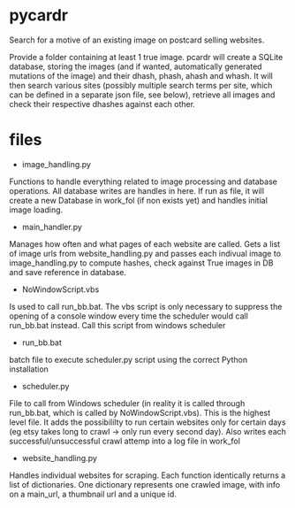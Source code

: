 # pycardr
Search for a motive of an existing image on postcard selling websites.

Provide a folder containing at least 1 true image. pcardr will create a SQLite database, storing the images (and if wanted, automatically generated mutations of the image) and their dhash, phash, ahash and whash. It will then search various sites (possibly multiple search terms per site, which can be defined in a separate json file, see below), retrieve all images and check their respective dhashes against each other. 

# files
* image_handling.py

Functions to handle everything related to image processing and database operations. All database writes are handles in here.
If run as file, it will create a new Database in work_fol (if non exists yet) and handles initial image loading. 

* main_handler.py

Manages how often and what pages of each website are called. Gets a list of image urls from website_handling.py and passes each indivual image to image_handling.py to compute hashes, check against True images in DB and save reference in database. 
	
* NoWindowScript.vbs
	
Is used to call run_bb.bat. The vbs script is only necessary to suppress the opening of a console window every time the scheduler would call run_bb.bat instead. Call this script from windows scheduler

* run_bb.bat 

batch file to execute scheduler.py script using the correct Python installation

* scheduler.py

File to call from Windows scheduler (in reality it is called through run_bb.bat, which is called by NoWindowScript.vbs). This is the highest level file. It adds the possibililty to run certain websites only for certain days (eg etsy takes long to crawl -> only run every second day). Also writes each successful/unsuccessful crawl attemp into a log file in work_fol
	
* website_handling.py	

Handles individual websites for scraping. Each function identically returns a list of dictionaries. One dictionary represents one crawled image, with info on a main_url, a thumbnail url and a unique id.